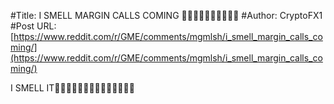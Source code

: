 #Title: I SMELL MARGIN CALLS COMING 🚀🚀🚀🚀🚀🚀🚀🚀🚀🚀
#Author: CryptoFX1
#Post URL: [https://www.reddit.com/r/GME/comments/mgmlsh/i_smell_margin_calls_coming/](https://www.reddit.com/r/GME/comments/mgmlsh/i_smell_margin_calls_coming/)


I SMELL IT🚀🚀🚀🚀🚀🚀🚀🚀🚀🚀🚀🚀🚀🚀